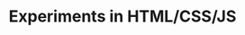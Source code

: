 ---
layout: project
images: ["experiments1.png", "experiments2.png", "experiments3.png", "experiments4.png", "experiments5.png"]
work: "UX & UI design - Development."
title: "Experiments in HTML/CSS/JS"
desc: "Experiments I did in my free time to test new technologies and apply my creativity."
website: ["http://glauberramos.github.io/canvassoundexperiment/", "http://glauberramos.github.io/carrosseljs/", "http://glauberramos.github.io/visited-countries/", "http://glauberramos.github.io/weather/", "http://glauberramos.github.io/store/"]
cover: "experiments1.png"
category: project
class: "second"
link: "experiments.html"
---